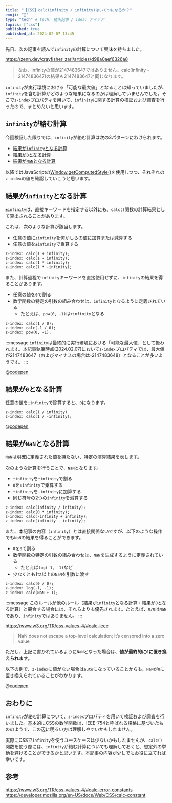 ```yaml
---
title: "【CSS】calc(infinity / infinity)はいくつになるか？"
emoji: "📘"
type: "tech" # tech: 技術記事 / idea: アイデア
topics: ["css"]
published: true
published_at: 2024-02-07 13:45
---
```


先日、次の記事を読んで`infinity`の計算について興味を持ちました。

https://zenn.dev/crayfisher_zari/articles/d98a0aef6326a8

> なお、infinityの値が2147483647ではありません。calc(infinity - 2147483647)の結果も2147483647と同じなります。

`infinity`が実行環境における「可能な最大値」となることは知っていましたが、`infinity`を含む計算がどのような結果になるのかは理解していませんでした。そこで`z-index`プロパティを用いて、`infinity`に関する計算の検証および調査を行ったので、まとめたいと思います。

## `infinity`が絡む計算

今回検証した限りでは、`infinity`が絡む計算は次の3パターンにわけられます。

- [結果が`infinity`となる計算](#%E7%B5%90%E6%9E%9C%E3%81%8Cinfinity%E3%81%A8%E3%81%AA%E3%82%8B%E8%A8%88%E7%AE%97)
- [結果が`0`となる計算](#%E7%B5%90%E6%9E%9C%E3%81%8C0%E3%81%A8%E3%81%AA%E3%82%8B%E8%A8%88%E7%AE%97)
- [結果が`NaN`となる計算](#%E7%B5%90%E6%9E%9C%E3%81%8Cnan%E3%81%A8%E3%81%AA%E3%82%8B%E8%A8%88%E7%AE%97)

以降ではJavaScriptの[Window.getComputedStyle()](https://developer.mozilla.org/ja/docs/Web/API/Window/getComputedStyle)を使用しつつ、それぞれの`z-index`の値を確認していこうと思います。

## 結果が`infinity`となる計算

`±infinity`は、直接キーワードを指定する以外にも、`calc()`関数の計算結果として算出されることがあります。

これは、次のような計算が該当します。

- 任意の値に`±infinity`を何かしらの値に加算または減算する
- 任意の値を`±infinity`で乗算する

```css:結果がinfinityとなる計算
z-index: calc(1 + infinity);
z-index: calc(1 - infinity);
z-index: calc(1 * infinity);
z-index: calc(1 * -infinity);
```

また、計算過程で`infinity`キーワードを直接使用せずに、`infinity`の結果を得ることがあります。

- 任意の値を`0`で割る
- 数学関数の特定の引数の組み合わせは、`infinity`となるように定義されている
  - たとえば、`pow(0, -1)`は`+infinity`となる

```css:結果がinfinityとなる計算
z-index: calc(1 / 0);
z-index: calc(-1 / 0);
z-index: pow(0, -1);
```

:::message
`infinity`は最終的に実行環境における「可能な最大値」として扱われます。本記事執筆時点(2024.02.07)において`z-index`プロパティでは、最大値が2147483647（およびマイナスの場合は-2147483648）となることが多いようです。
:::

@[codepen](https://codepen.io/yend24/pen/YzgvdGV)

## 結果が`0`となる計算

任意の値を`±infinity`で除算すると、`0`になります。

```css:結果が0となる計算
z-index: calc(1 / infinity)
z-index: calc(1 / -infinity);
```

@[codepen](https://codepen.io/yend24/pen/RwdJdoP)

## 結果が`NaN`となる計算

`NaN`は明確に定義された値を持たない、特定の演算結果を表します。

次のような計算を行うことで、`NaN`となります。

- `±infinity`を`±infinity`で割る
- `0`を`±infinity`で乗算する
- `+infinity`を`-infinity`に加算する
- 同じ符号の2つの`infinity`を減算する

```css:結果がNaNとなる計算
z-index: calc(infinity / infinity);
z-index: calc(0 * infinity);
z-index: calc(-infinity + infinity);
z-index: calc(infinity - infinity);
```

また、本記事の内容（`infinity`）とは直接関係ないですが、以下のような操作でも`NaN`の結果を得ることができます。

- `0`を`0`で割る
- 数学関数の特定の引数の組み合わせは、`NaN`を生成するように定義されている
  - たとえば`log(-1, -1)`など
- 少なくとも1つ以上の`NaN`を引数に渡す

```css:結果がNaNとなる計算
z-index: calc(0 / 0);
z-index: log(-1, -1);
z-index: calc(NaN + 1);
```

:::message
このルールが他のルール（結果が`infinity`となる計算・結果が`0`となる計算）と競合する場合には、それらよりも優先されます。たとえば、`0/0`は`NaN`であり、`infinity`ではありません。
:::

https://www.w3.org/TR/css-values-4/#calc-ieee

> NaN does not escape a top-level calculation; it’s censored into a zero value

ただし、上記に書かれているように`NaN`となった場合は、**値が最終的に`0`に置き換えられます**。

以下の例で、`z-index`に値がない場合は`auto`になっていることからも、`NaN`が`0`に置き換えられていることがわかります。

@[codepen](https://codepen.io/yend24/pen/OJqEqQp)

## おわりに

`infinity`が絡む計算について、`z-index`プロパティを用いて検証および調査を行いました。基本的にCSSの数学関数は、IEEE-754と呼ばれる規格に基づいたもののようで、この辺に明るい方は理解しやすいかもしれません。

実際にCSSで`infinity`を使うユースケースは少ないかもしれませんが、`calc()`関数を使う際には、`infinity`が絡む計算についても理解しておくと、想定外の挙動を避けることができるかと思います。本記事の内容が少しでもお役に立てれば幸いです。

## 参考

https://www.w3.org/TR/css-values-4/#calc-error-constants
https://developer.mozilla.org/en-US/docs/Web/CSS/calc-constant
